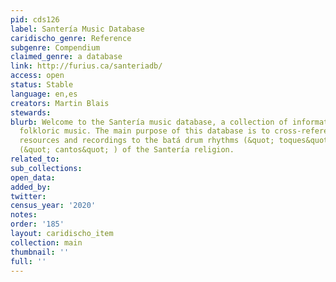 ```yaml
---
pid: cds126
label: Santería Music Database
caridischo_genre: Reference
subgenre: Compendium
claimed_genre: a database
link: http://furius.ca/santeriadb/
access: open
status: Stable
language: en,es
creators: Martin Blais
stewards:
blurb: Welcome to the Santería music database, a collection of information about afro-cuban
  folkloric music. The main purpose of this database is to cross-reference the different
  resources and recordings to the batá drum rhythms (&quot; toques&quot; ) and chants
  (&quot; cantos&quot; ) of the Santería religion.
related_to:
sub_collections:
open_data:
added_by:
twitter:
census_year: '2020'
notes:
order: '185'
layout: caridischo_item
collection: main
thumbnail: ''
full: ''
---
```

